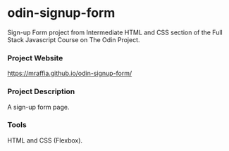 # odin-signup-form
Sign-up Form project from Intermediate HTML and CSS section of the Full Stack Javascript Course on The Odin Project.

### Project Website
https://mraffia.github.io/odin-signup-form/

### Project Description
A sign-up form page.

### Tools
HTML and CSS (Flexbox).
